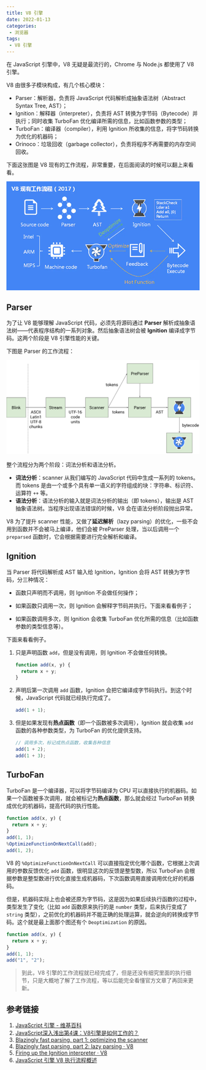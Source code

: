 ```yaml
---
title: V8 引擎
date: 2022-01-13
categories:
 - 浏览器
tags:
 - V8 引擎
---
```

在 JavaScript 引擎中，V8 无疑是最流行的，Chrome 与 Node.js 都使用了 V8 引擎。

V8 由很多子模块构成，有几个核心模块：

* Parser：解析器，负责将 JavaScript 代码解析成抽象语法树（Abstract Syntax Tree, AST）；
* Ignition：解释器（interpreter），负责将 AST 转换为字节码（Bytecode）并执行；同时收集 TurboFan 优化编译所需的信息，比如函数参数的类型；
* TurboFan：编译器（compiler），利用 Ignition 所收集的信息，将字节码转换为优化的机器码；
* Orinoco：垃圾回收（garbage collector），负责将程序不再需要的内存空间回收。

下面这张图是 V8 现有的工作流程，非常重要，在后面阅读的时候可以翻上来看看。

![v8 工作流程](./img/0003/v8-work-flow.png)

## Parser

为了让 V8 能够理解 JavaScript 代码，必须先将源码通过 **Parser** 解析成抽象语法树——代表程序结构的一系列对象。然后抽象语法树会被 **Ignition** 编译成字节码。这两个阶段是 V8 引擎性能的关键。

下图是 Parser 的工作流程：

![parser](./img/0003/parser.svg)

整个流程分为两个阶段：词法分析和语法分析。

* **词法分析**：scanner 从我们编写的 JavaScript 代码中生成一系列的 tokens。而 tokens 是由一个或多个具有单一语义的字符组成的块：字符串、标识符、运算符 `++` 等。
* **语法分析**：语法分析的输入就是词法分析的输出（即 tokens），输出是 AST 抽象语法树。当程序出现语法错误的时候，V8 会在语法分析阶段抛出异常。

V8 为了提升 scanner 性能，又做了**延迟解析**（lazy parsing）的优化，一些不会用到函数并不会被马上编译，他们会被 PreParser 处理，当以后调用一个 `preparsed` 函数时，它会根据需要进行完全解析和编译。

## Ignition

当 Parser 将代码解析成 AST 输入给 Ignition，Ignition 会将 AST 转换为字节码，分三种情况：

* 函数只声明而不调用，则 Ignition 不会做任何操作；

* 如果函数只调用一次，则 Ignition 会解释字节码并执行。下面来看看例子；
* 如果函数调用多次，则 Ignition 会收集 TurboFan 优化所需的信息（比如函数参数的类型信息等）。

下面来看看例子。

1. 只是声明函数 `add`，但是没有调用，则 Ignition 不会做任何转换。

   ```js
   function add(x, y) {
     return x + y;
   }
   ```

2. 声明后第一次调用 `add` 函数，Ignition 会把它编译成字节码执行。到这个时候，JavaScript 代码就已经执行完成了。

   ```js
   add(1 + 1);
   ```

3. 但是如果发现有**热点函数**（即一个函数被多次调用），Ignition 就会收集 `add` 函数的各种参数类型，为 TurboFan 的优化提供支持。

   ```js
   // 调用多次，标记成热点函数，收集各种信息
   add(1 + 2);
   add(1 + 3);
   ```

## TurboFan

TurboFan 是一个编译器，可以将字节码编译为 CPU 可以直接执行的机器码。如果一个函数被多次调用，就会被标记为**热点函数**，那么就会经过 TurboFan 转换成优化的机器码，提高代码的执行性能。

```js
function add(x, y) {
  return x + y;
}
add(1, 1);
%OptimizeFunctionOnNextCall(add);
add(1, 2);
```

V8 的 `%OptimizeFunctionOnNextCall` 可以直接指定优化哪个函数，它根据上次调用的参数反馈优化 `add` 函数，很明显这次的反馈是整型数，所以 TurboFan 会根据参数是整型数进行优化直接生成机器码，下次函数调用直接调用优化好的机器码。

但是，机器码实际上也会被还原为字节码，这是因为如果后续执行函数的过程中，类型发生了变化（比如 `add` 函数原来执行的是 `number` 类型，后来执行变成了 `string` 类型），之前优化的机器码并不能正确的处理运算，就会逆向的转换成字节码。这个就是最上面那个图还有个 `Deoptimization` 的原因。

```js
function add(x, y) {
  return x + y;
}
add(1, 1);
add("1", "2");
```

> 到此，V8 引擎的工作流程就已经完成了，但是还没有细究里面的执行细节，只是大概地了解了工作流程，等以后能完全看懂官方文章了再回来更新。

## 参考链接

1. [JavaScript 引擎 - 维基百科](https://zh.wikipedia.org/wiki/JavaScript%E5%BC%95%E6%93%8E)
2. [JavaScript深入浅出第4课：V8引擎是如何工作的？](https://blog.fundebug.com/2019/07/16/how-does-v8-work/)
3. [Blazingly fast parsing, part 1: optimizing the scanner](https://v8.dev/blog/scanner)
4. [Blazingly fast parsing, part 2: lazy parsing · V8](https://v8.dev/blog/preparser)
5. [Firing up the Ignition interpreter · V8](https://v8.dev/blog/ignition-interpreter)
6. [JavaScript 引擎 V8 执行流程概述](https://mp.weixin.qq.com/s/t__Jqzg1rbTlsCHXKMwh6A)

